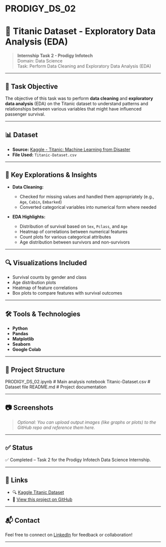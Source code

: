 # PRODIGY_DS_02
# 🚢 Titanic Dataset - Exploratory Data Analysis (EDA)

> **Internship Task 2 - Prodigy Infotech**  
> Domain: Data Science  
> Task: Perform Data Cleaning and Exploratory Data Analysis (EDA)

---

## 📌 Task Objective

The objective of this task was to perform **data cleaning** and **exploratory data analysis** (EDA) on the Titanic dataset to understand patterns and relationships between various variables that might have influenced passenger survival.

---

## 📊 Dataset

- **Source:** [Kaggle - Titanic: Machine Learning from Disaster](https://www.kaggle.com/c/titanic/data)
- **File Used:** `Titanic-Dataset.csv`

---

## 🧪 Key Explorations & Insights

- **Data Cleaning:**  
  - Checked for missing values and handled them appropriately (e.g., `Age`, `Cabin`, `Embarked`)
  - Converted categorical variables into numerical form where needed

- **EDA Highlights:**  
  - Distribution of survival based on `Sex`, `Pclass`, and `Age`
  - Heatmap of correlations between numerical features
  - Count plots for various categorical attributes
  - Age distribution between survivors and non-survivors

---

## 🔍 Visualizations Included

- Survival counts by gender and class
- Age distribution plots
- Heatmap of feature correlations
- Box plots to compare features with survival outcomes

---

## 🛠️ Tools & Technologies

- **Python**
- **Pandas**
- **Matplotlib**
- **Seaborn**
- **Google Colab**

---

## 📁 Project Structure

PRODIGY_DS_02.ipynb # Main analysis notebook
Titanic-Dataset.csv # Dataset file
README.md # Project documentation

---

## 📷 Screenshots

> *Optional: You can upload output images (like graphs or plots) to the GitHub repo and reference them here.*

---

## ✅ Status

✅ Completed – Task 2 for the Prodigy Infotech Data Science Internship.

---

## 🔗 Links

- 🔍 [Kaggle Titanic Dataset](https://www.kaggle.com/c/titanic/data)
- 📂 [View this project on GitHub](https://github.com/Anybody99901/PRODIGY_DS_02) 

---

## 📬 Contact

Feel free to connect on [LinkedIn](https://www.linkedin.com/) for feedback or collaboration!

---

